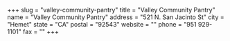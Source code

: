 +++
slug = "valley-community-pantry"
title = "Valley Community Pantry"
name = "Valley Community Pantry"
address = "521 N. San Jacinto St"
city = "Hemet"
state = "CA"
postal = "92543"
website = ""
phone = "951 929-1101"
fax = ""
+++
